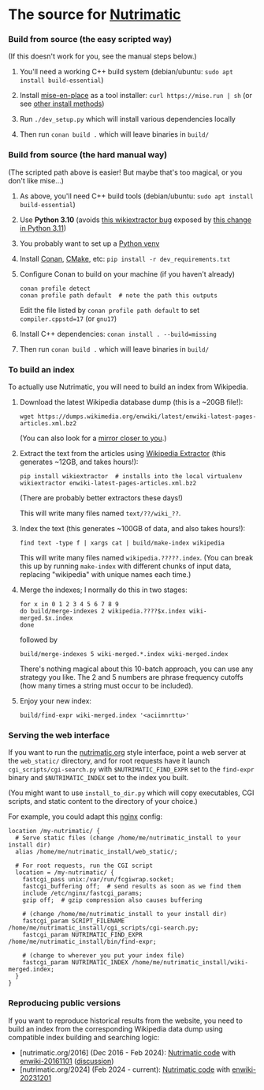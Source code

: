 # The source for [Nutrimatic](http://nutrimatic.org/)

### Build from source (the easy scripted way)

(If this doesn't work for you, see the manual steps below.)

1. You'll need a working C++ build system
   (debian/ubuntu: `sudo apt install build-essential`)

2. Install [mise-en-place](https://mise.jdx.dev/) as a tool installer:
   `curl https://mise.run | sh` (or see
   [other install methods](https://mise.jdx.dev/getting-started.html))

3. Run `./dev_setup.py` which will install various dependencies locally

4. Then run `conan build .` which will leave binaries in `build/`

### Build from source (the hard manual way)

(The scripted path above is easier! But maybe that's too magical,
or you don't like mise...)

1. As above, you'll need C++ build tools
   (debian/ubuntu: `sudo apt install build-essential`)

2. Use **Python 3.10** (avoids
   [this wikiextractor bug](https://github.com/attardi/wikiextractor/issues/305)
   exposed by
   [this change in Python 3.11](https://github.com/python/cpython/issues/91222))

3. You probably want to set up a
   [Python venv](https://docs.python.org/3/library/venv.html)

4. Install [Conan](https://docs.conan.io/2/), [CMake](https://cmake.org/), etc:
   `pip install -r dev_requirements.txt`

5. Configure Conan to build on your machine (if you haven't already)
   ```
   conan profile detect
   conan profile path default  # note the path this outputs
   ```

   Edit the file listed by `conan profile path default` to set
   `compiler.cppstd=17` (or `gnu17`)

6. Install C++ dependencies: `conan install . --build=missing`

7. Then run `conan build .` which will leave binaries in `build/`

### To build an index

To actually use Nutrimatic, you will need to build an index from Wikipedia.

1. Download the latest Wikipedia database dump (this is a ~20GB file!):

     ```
     wget https://dumps.wikimedia.org/enwiki/latest/enwiki-latest-pages-articles.xml.bz2
     ```

     (You can also look for a
     [mirror closer to you](https://dumps.wikimedia.org/mirrors.html).)

2. Extract the text from the articles using
   [Wikipedia Extractor](http://medialab.di.unipi.it/wiki/Wikipedia_Extractor)
   (this generates ~12GB, and takes hours!):

     ```
     pip install wikiextractor  # installs into the local virtualenv
     wikiextractor enwiki-latest-pages-articles.xml.bz2
     ```

   (There are probably better extractors these days!)

   This will write many files named `text/??/wiki_??`.

3. Index the text (this generates ~100GB of data, and also takes hours!):

     ```
     find text -type f | xargs cat | build/make-index wikipedia
     ```

   This will write many files named `wikipedia.?????.index`.
   (You can break this up by running `make-index` with different chunks of
   input data, replacing "wikipedia" with unique names each time.)

4. Merge the indexes; I normally do this in two stages:

     ```
     for x in 0 1 2 3 4 5 6 7 8 9
     do build/merge-indexes 2 wikipedia.????$x.index wiki-merged.$x.index
     done
     ```

     followed by

     ```
     build/merge-indexes 5 wiki-merged.*.index wiki-merged.index
     ```

   There's nothing magical about this 10-batch approach, you can use
   any strategy you like. The 2 and 5 numbers are phrase frequency cutoffs
   (how many times a string must occur to be included).

5. Enjoy your new index:

     ```
     build/find-expr wiki-merged.index '<aciimnrttu>'
     ```

### Serving the web interface

If you want to run the [nutrimatic.org](https://nutrimatic.org/) style
interface, point a web server at the `web_static/` directory, and for
root requests have it launch `cgi_scripts/cgi-search.py` with
`$NUTRIMATIC_FIND_EXPR` set to the `find-expr` binary and `$NUTRIMATIC_INDEX`
set to the index you built.

(You might want to use `install_to_dir.py` which will copy executables,
CGI scripts, and static content to the directory of your choice.)

For example, you could adapt this [nginx](https://www.nginx.com/) config:

```
location /my-nutrimatic/ {
  # Serve static files (change /home/me/nutrimatic_install to your install dir)
  alias /home/me/nutrimatic_install/web_static/;

  # For root requests, run the CGI script
  location = /my-nutrimatic/ {
    fastcgi_pass unix:/var/run/fcgiwrap.socket;
    fastcgi_buffering off;  # send results as soon as we find them
    include /etc/nginx/fastcgi_params;
    gzip off;  # gzip compression also causes buffering

    # (change /home/me/nutrimatic_install to your install dir)
    fastcgi_param SCRIPT_FILENAME /home/me/nutrimatic_install/cgi_scripts/cgi-search.py;
    fastcgi_param NUTRIMATIC_FIND_EXPR /home/me/nutrimatic_install/bin/find-expr;

    # (change to wherever you put your index file)
    fastcgi_param NUTRIMATIC_INDEX /home/me/nutrimatic_install/wiki-merged.index;
  }
}
```

### Reproducing public versions

If you want to reproduce historical results from the website, you need
to build an index from the corresponding Wikipedia data dump using
compatible index building and searching logic:

* [nutrimatic.org/2016] (Dec 2016 - Feb 2024):
  [Nutrimatic code](https://github.com/PuzzleTechHub/nutrimatic/tree/0026122178539734d49d5654499879d8fc1709a7)
  with [enwiki-20161101](https://archive.org/details/enwiki-20161101)
  ([discussion](https://github.com/PuzzleTechHub/nutrimatic/issues/14))
* [nutrimatic.org/2024] (Feb 2024 - current):
  [Nutrimatic code](https://github.com/PuzzleTechHub/nutrimatic/)
  with [enwiki-20231201](https://dumps.wikimedia.org/enwiki/20231201/)
